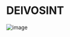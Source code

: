 # DEIVOSINT
![image](https://github.com/Ridd1kulusC0d3r/DEIVOSINT/assets/142614578/dace199e-eeed-40f6-bdcd-954a8133092a)
